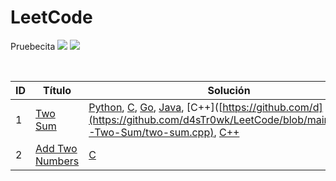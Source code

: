 # LeetCode

Pruebecita
![](https://img.shields.io/github/directory-file-count/d4sTr0wk/LeetCode/srcs?label=srcs&color=gold) ![](https://img.shields.io/github/languages/count/d4sTr0wk/LeetCode?label=Languages)

<br>

ID | Título | Solución
---|--------|----------
1|[Two Sum](https://leetcode.com/problems/two-sum)|[Python](https://github.com/d4sTr0wk/LeetCode/blob/main/srcs/1-Two-Sum/two-sum.py), [C](https://github.com/d4sTr0wk/LeetCode/blob/main/srcs/1-Two-Sum/two-sum.c), [Go](https://github.com/d4sTr0wk/LeetCode/blob/main/srcs/1-Two-Sum/two-sum.go), [Java](https://github.com/d4sTr0wk/LeetCode/blob/main/srcs/1-Two-Sum/two-sum.java), [C++]([https://github.com/d](https://github.com/d4sTr0wk/LeetCode/blob/main/srcs/1-Two-Sum/two-sum.cpp), [C++](https://github.com/d4sTr0wk/LeetCode/blob/main/srcs/1-Two-Sum/two-sum-map.cpp)
2|[Add Two Numbers](https://leetcode.com/problems/add-two-numbers/)|[C](https://github.com/d4sTr0wk/LeetCode/blob/main/srcs/2-Add-Two-Numbers/add-two-numbers.c)

